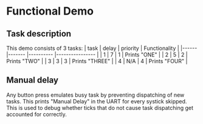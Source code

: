 # Functional Demo

## Task description
This demo consists of 3 tasks:
| task 	| delay 	| priority 	| Functionality  	|
|------	|-------	|----------	|----------------	|
| 1    	| 7     	| 1        	| Prints "ONE"   	|
| 2    	| 5     	| 2        	| Prints "TWO"   	|
| 3    	| 3     	| 3        	| Prints "THREE" 	|
| 4    	| N/A   	| 4        	| Prints "FOUR"  	|

## Manual delay
Any button press emulates busy task by preventing dispatching of new tasks.
This prints "Manual Delay" in the UART for every systick skipped.
This is used to debug whether ticks that do not cause task dispatching get accounted for correctly.
